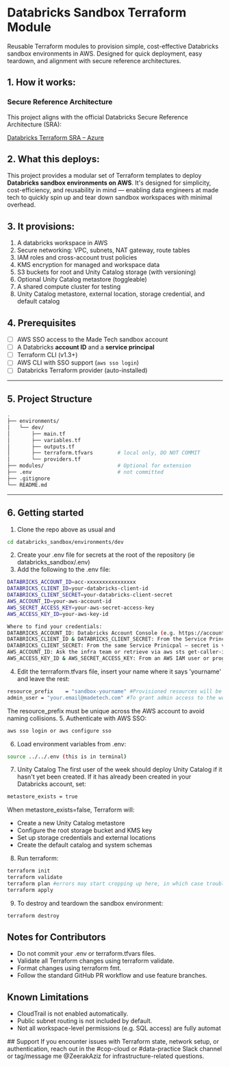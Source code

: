 # Databricks Sandbox Terraform Module
Reusable Terraform modules to provision simple, cost-effective Databricks sandbox environments in AWS. Designed for quick deployment, easy teardown, and alignment with secure reference architectures.

## 1. How it works:
### Secure Reference Architecture
This project aligns with the official Databricks Secure Reference Architecture (SRA):

[Databricks Terraform SRA – Azure](https://github.com/databricks/terraform-databricks-sra)

## 2. What this deploys:

This project provides a modular set of Terraform templates to deploy **Databricks sandbox environments on AWS**. It's designed for simplicity, cost-efficiency, and reusability in mind — enabling data engineers at made tech to quickly spin up and tear down sandbox workspaces with minimal overhead.

## 3. It provisions:
1. A databricks workspace in AWS
2. Secure networking: VPC, subnets, NAT gateway, route tables
3. IAM roles and cross-account trust policies
4. KMS encryption for managed and workspace data
5. S3 buckets for root and Unity Catalog storage (with versioning)
6. Optional Unity Catalog metastore (toggleable)
7. A shared compute cluster for testing
8. Unity Catalog metastore, external location, storage credential, and default catalog

## 4. Prerequisites

- [ ] AWS SSO access to the Made Tech sandbox account
- [ ] A Databricks **account ID** and a **service principal**
- [ ] Terraform CLI (v1.3+)
- [ ] AWS CLI with SSO support (`aws sso login`)
- [ ] Databricks Terraform provider (auto-installed)
---
## 5. Project Structure

```bash
.
├── environments/
│   └── dev/
│       ├── main.tf
│       ├── variables.tf
│       ├── outputs.tf
│       ├── terraform.tfvars        # local only, DO NOT COMMIT
│       └── providers.tf
├── modules/                        # Optional for extension
├── .env                            # not committed
├── .gitignore
└── README.md
```
---
 ## 6. Getting started

1. Clone the repo above as usual and
```bash
cd databricks_sandbox/environments/dev
```
2. Create your .env file for secrets at the root of the repository (ie databricks_sandbox/.env)
3. Add the following to the .env file:
```bash
DATABRICKS_ACCOUNT_ID=acc-xxxxxxxxxxxxxxxx
DATABRICKS_CLIENT_ID=your-databricks-client-id
DATABRICKS_CLIENT_SECRET=your-databricks-client-secret
AWS_ACCOUNT_ID=your-aws-account-id
AWS_SECRET_ACCESS_KEY=your-aws-secret-access-key
AWS_ACCESS_KEY_ID=your-aws-key-id

Where to find your credentials:
DATABRICKS_ACCOUNT_ID: Databricks Account Console (e.g. https://accounts.cloud.databricks.com/?o=acc-xxxxxxxxxxxxxxxx) → top right dropdown → copy Account ID 
DATABRICKS_CLIENT_ID & DATABRICKS_CLIENT_SECRET: From the Service Principal you created in the Databricks console
DATABRICKS_CLIENT_SECRET: From the same Service Prinicpal — secret is visible once at creation; store in .env_2 ideally
AWS_ACCOUNT_ID: Ask the infra team or retrieve via aws sts get-caller-identity
AWS_ACCESS_KEY_ID & AWS_SECRET_ACCESS_KEY: From an AWS IAM user or programmatic access setup (if not using SSO)
```
4. Edit the terrraform.tfvars file, insert your name where it says 'yourname' and leave the rest:
```bash
resource_prefix    = "sandbox-yourname" #Provisioned resources will be based on your resource_prefix (e.g. sandbox-alex-shared-cluster)
admin_user = "your.email@madetech.com" #To grant admin access to the workspace
```
The resource_prefix must be unique across the AWS account to avoid naming collisions.
5. Authenticate with AWS SSO:
```bash
aws sso login or aws configure sso
```
6. Load environment variables from .env:
```bash
source ../../.env (this is in terminal)
```
7. Unity Catalog
The first user of the week should deploy Unity Catalog if it hasn't yet been created. If it has already been created in your Databricks account, set:
```bash
metastore_exists = true
```
When metastore_exists=false, Terraform will:
* Create a new Unity Catalog metastore
* Configure the root storage bucket and KMS key
* Set up storage credentials and external locations
* Create the default catalog and system schemas
8. Run terraform:
```bash
terraform init
terraform validate
terraform plan #errors may start cropping up here, in which case troubleshooting will be required, read the errors carefully they explain quite well
terraform apply
```
9. To destroy and teardown the sandbox environment:
```bash
terraform destroy
```

## Notes for Contributors
* Do not commit your .env or terraform.tfvars files.
* Validate all Terraform changes using terraform validate.
* Format changes using terraform fmt.
* Follow the standard GitHub PR workflow and use feature branches.

## Known Limitations
* CloudTrail is not enabled automatically.
* Public subnet routing is not included by default.
* Not all workspace-level permissions (e.g. SQL access) are fully automat

## Support
If you encounter issues with Terraform state, network setup, or authentication, reach out in the #cop-cloud or #data-practice Slack channel or tag/message me @ZeerakAziz for infrastructure-related questions.
